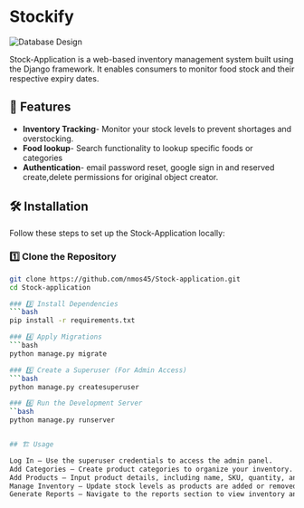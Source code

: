 # Stockify

![Database Design](db_design.png)

Stock-Application is a web-based inventory management system built using the Django framework. It enables consumers to monitor food stock and their respective expiry dates.

## 🚀 Features

- **Inventory Tracking**- Monitor your stock levels to prevent shortages and overstocking.
- **Food lookup**- Search functionality to lookup specific foods or categories
- **Authentication**- email password reset, google sign in and reserved create,delete permissions for original object creator.

## 🛠 Installation

Follow these steps to set up the Stock-Application locally:

### 1️⃣ Clone the Repository
```bash
git clone https://github.com/nmos45/Stock-application.git
cd Stock-application

### 3️⃣ Install Dependencies
```bash
pip install -r requirements.txt

### 4️⃣ Apply Migrations
```bash
python manage.py migrate

### 5️⃣ Create a Superuser (For Admin Access)
```bash
python manage.py createsuperuser

### 6️⃣ Run the Development Server
``bash
python manage.py runserver


## 🏗 Usage

Log In – Use the superuser credentials to access the admin panel.
Add Categories – Create product categories to organize your inventory.
Add Products – Input product details, including name, SKU, quantity, and category.
Manage Inventory – Update stock levels as products are added or removed.
Generate Reports – Navigate to the reports section to view inventory analytics.

